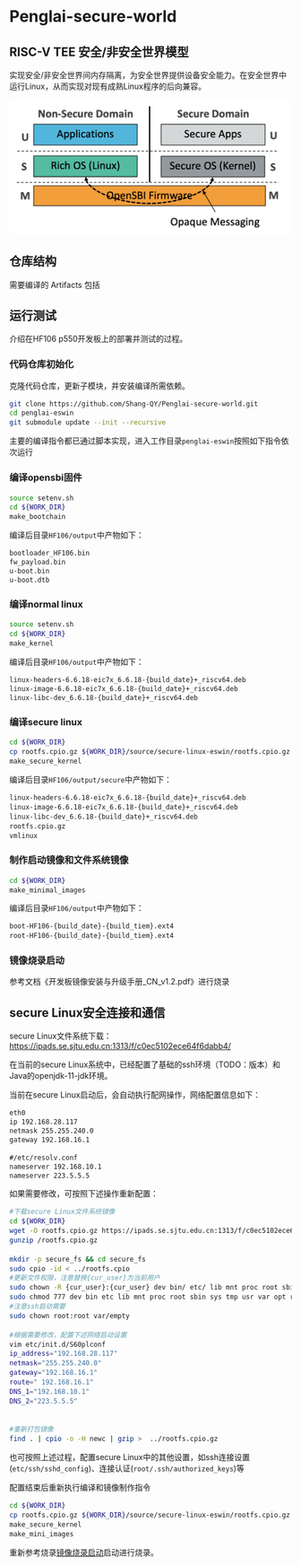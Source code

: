 # Penglai-secure-world
## RISC-V TEE 安全/非安全世界模型

实现安全/非安全世界间内存隔离，为安全世界提供设备安全能力。在安全世界中运行Linux，从而实现对现有成熟Linux程序的后向兼容。

![alt arch.png](images/arch.png)

## 仓库结构

需要编译的 Artifacts 包括



## 运行测试
介绍在HF106 p550开发板上的部署并测试的过程。
### 代码仓库初始化

克隆代码仓库，更新子模块，并安装编译所需依赖。
```bash
git clone https://github.com/Shang-QY/Penglai-secure-world.git
cd penglai-eswin
git submodule update --init --recursive
```

主要的编译指令都已通过脚本实现，进入工作目录`penglai-eswin`按照如下指令依次运行

### 编译opensbi固件

```bash
source setenv.sh
cd ${WORK_DIR}
make_bootchain
```

编译后目录`HF106/output`中产物如下：
```
bootloader_HF106.bin
fw_payload.bin
u-boot.bin
u-boot.dtb
```


### 编译normal linux

```bash
source setenv.sh
cd ${WORK_DIR}
make_kernel
```

编译后目录`HF106/output`中产物如下：
```
linux-headers-6.6.18-eic7x_6.6.18-{build_date}+_riscv64.deb
linux-image-6.6.18-eic7x_6.6.18-{build_date}+_riscv64.deb
linux-libc-dev_6.6.18-{build_date}+_riscv64.deb
```


### 编译secure linux


```bash
cd ${WORK_DIR}
cp rootfs.cpio.gz ${WORK_DIR}/source/secure-linux-eswin/rootfs.cpio.gz
make_secure_kernel
```

编译后目录`HF106/output/secure`中产物如下：
```bash
linux-headers-6.6.18-eic7x_6.6.18-{build_date}+_riscv64.deb
linux-image-6.6.18-eic7x_6.6.18-{build_date}+_riscv64.deb
linux-libc-dev_6.6.18-{build_date}+_riscv64.deb
rootfs.cpio.gz
vmlinux
```

### 制作启动镜像和文件系统镜像

```bash
cd ${WORK_DIR}
make_minimal_images
```

编译后目录`HF106/output`中产物如下：
```bash
boot-HF106-{build_date}-{build_tiem}.ext4
root-HF106-{build_date}-{build_tiem}.ext4
```

### 镜像烧录启动

参考文档《开发板镜像安装与升级手册_CN_v1.2.pdf》进行烧录


## secure Linux安全连接和通信

secure Linux文件系统下载：https://ipads.se.sjtu.edu.cn:1313/f/c0ec5102ece64f6dabb4/

在当前的secure Linux系统中，已经配置了基础的ssh环境（TODO：版本）和Java的openjdk-11-jdk环境。

当前在secure Linux启动后，会自动执行配网操作，网络配置信息如下：
```
eth0
ip 192.168.28.117
netmask 255.255.240.0
gateway 192.168.16.1

#/etc/resolv.conf
nameserver 192.168.10.1
nameserver 223.5.5.5
```
如果需要修改，可按照下述操作重新配置：
```bash
#下载secure Linux文件系统镜像
cd ${WORK_DIR}
wget -O rootfs.cpio.gz https://ipads.se.sjtu.edu.cn:1313/f/c0ec5102ece64f6dabb4/?dl=1
gunzip /rootfs.cpio.gz

mkdir -p secure_fs && cd secure_fs
sudo cpio -id < ../rootfs.cpio
#更新文件权限，注意替换{cur_user}为当前用户
sudo chown -R {cur_user}:{cur_user} dev bin/ etc/ lib mnt proc root sbin sys tmp usr var opt run media
sudo chmod 777 dev bin etc lib mnt proc root sbin sys tmp usr var opt run media
#注意ssh启动需要
sudo chown root:root var/empty

#根据需要修改，配置下述网络启动设置
vim etc/init.d/S60plconf
ip_address="192.168.28.117"
netmask="255.255.240.0"
gateway="192.168.16.1"
route=" 192.168.16.1"
DNS_1="192.168.10.1"
DNS_2="223.5.5.5"


#重新打包镜像
find . | cpio -o -H newc | gzip >  ../rootfs.cpio.gz
```
也可按照上述过程，配置secure Linux中的其他设置，如ssh连接设置(`etc/ssh/sshd_config`)、连接认证(`root/.ssh/authorized_keys`)等

配置结束后重新执行编译和镜像制作指令
```bash
cd ${WORK_DIR}
cp rootfs.cpio.gz ${WORK_DIR}/source/secure-linux-eswin/rootfs.cpio.gz
make_secure_kernel
make_mini_images
```

重新参考烧录[镜像烧录启动](#镜像烧录启动)启动进行烧录。